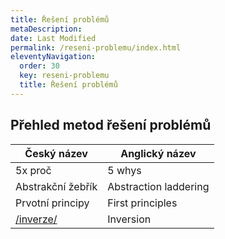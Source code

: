 ```yaml
---
title: Řešení problémů
metaDescription: 
date: Last Modified 
permalink: /reseni-problemu/index.html
eleventyNavigation:
  order: 30
  key: reseni-problemu
  title: Řešení problémů
---
```

## Přehled metod řešení problémů

|Český název|Anglický název
|-|-|
|5x proč|5 whys|
|Abstrakční žebřík|Abstraction laddering|                             q
|Prvotní principy|First principles|
|[/inverze/](Inverze)|Inversion|